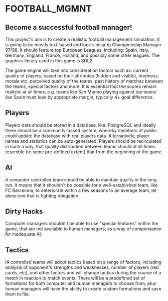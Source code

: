 # FOOTBALL_MGMNT
Become a successful football manager!
--------------------------------------

This project's aim is to create a realistic football management simulation. It is going to be mostly text-based and look similar to Championship Manager 97/98. It should feature top European Leagues, including: Spain, Italy, Germany, England, France, Holland, and possibly some other leagues. The graphics library used in this game is SDL2. 

The game engine will take into consideration factors such as: current quality of players, based on their attributes (hidden and visible), tiredness, morale etc, perceived quality of the teams, past history of matches between the teams, special factors and more. It is essential that the scores remain realistic at all times, e.g. teams like San Marino playing against top teams like Spain must lose by appropriate margin, typically 4+ goal difference.

Players
-------

Players data should be stored in a database, like: PostgreSQL and ideally there should be a community-based system, whereby members of public could update the database with real players data. Alternatively, player names and statistics can be auto-generated. 
  Players should be recirculated in such a way, that quality distribution between teams should at all times resemble (to some pre-defined extent) that from the beginning of the game.

AI
--

A computer controlled team should be able to maintain quality in the long run. It means that it shouldn't be possible for a well-established team, like FC Barcelona, to deteriorate within a few seasons to an average team, let alone one that is fighting relegation.

Dirty Hacks
------------

Computer managers shouldn't be able to use "special features" within the game, that are not available to human managers, as a way of compensation for inadequate AI.

Tactics
-------

IA controlled teams will adopt tactics based on a range of factors, including analysis of opponent's strengths and weaknesses, number of players (red cards, etc), and other factors and will change tactics during the course of a match in reaction to match events. There will be a predefined set of formations for both computer and human managers to choose from, plus human managers will have the ability to create custom formations and save them to file.
